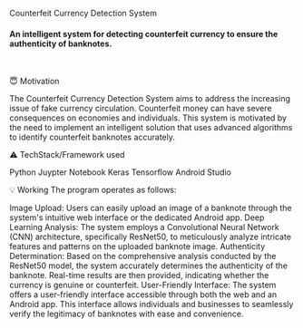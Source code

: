 Counterfeit Currency Detection System

<h4>An intelligent system for detecting counterfeit currency to ensure the authenticity of banknotes.</h4>
</div>
<br>

:innocent: Motivation

The Counterfeit Currency Detection System aims to address the increasing issue of fake currency circulation. Counterfeit money can have severe consequences on economies and individuals.
This system is motivated by the need to implement an intelligent solution that uses advanced algorithms to identify counterfeit banknotes accurately.

:warning: TechStack/Framework used

Python
Juypter Notebook
Keras
Tensorflow
Android Studio


:bulb: Working
The program operates as follows:

Image Upload: Users can easily upload an image of a banknote through the system's intuitive web interface or the dedicated Android app.
Deep Learning Analysis: The system employs a Convolutional Neural Network (CNN) architecture, specifically ResNet50, to meticulously analyze intricate features and patterns on the uploaded banknote image.
Authenticity Determination: Based on the comprehensive analysis conducted by the ResNet50 model, the system accurately determines the authenticity of the banknote. Real-time results are then provided, indicating whether the currency is genuine or counterfeit.
User-Friendly Interface: The system offers a user-friendly interface accessible through both the web and an Android app. This interface allows individuals and businesses to seamlessly verify the legitimacy of banknotes with ease and convenience.
